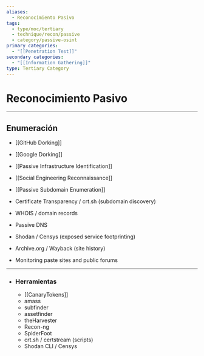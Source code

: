 ```yaml
---
aliases:
  - Reconocimiento Pasivo
tags:
  - type/moc/tertiary
  - technique/recon/passive
  - category/passive-osint
primary categories:
  - "[[Penetration Test]]"
secondary categories:
  - "[[Information Gathering]]"
type: Tertiary Category
---
```

# Reconocimiento Pasivo

***

## Enumeración

-  [[GitHub Dorking]]
-  [[Google Dorking]]
- [[Passive Infrastructure Identification]]
- [[Social Engineering Reconnaissance]]
- [[Passive Subdomain Enumeration]]

- Certificate Transparency / crt.sh (subdomain discovery)
- WHOIS / domain records
- Passive DNS
- Shodan / Censys (exposed service footprinting)
- Archive.org / Wayback (site history)
- Monitoring paste sites and public forums

***

- ### Herramientas
	- [[CanaryTokens]]
    - amass
    - subfinder
    - assetfinder
    - theHarvester
    - Recon-ng
    - SpiderFoot
    - crt.sh / certstream (scripts)
    - Shodan CLI / Censys